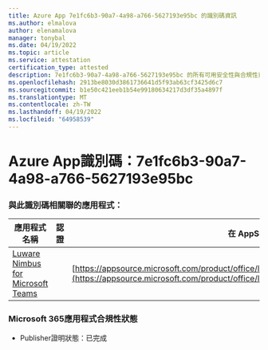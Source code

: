 ```yaml
---
title: Azure App 7e1fc6b3-90a7-4a98-a766-5627193e95bc 的識別碼資訊
ms.author: elmalova
author: elenamalova
manager: tonybal
ms.date: 04/19/2022
ms.topic: article
ms.service: attestation
certification_type: attested
description: 7e1fc6b3-90a7-4a98-a766-5627193e95bc 的所有可用安全性與合規性資訊。
ms.openlocfilehash: 2913be8030d3861736641d5f93ab63cf3425d6c7
ms.sourcegitcommit: b1e50c421eeb1b54e99180634217d3df35a4897f
ms.translationtype: MT
ms.contentlocale: zh-TW
ms.lasthandoff: 04/19/2022
ms.locfileid: "64958539"
---
```

# <a name="azure-app-id-7e1fc6b3-90a7-4a98-a766-5627193e95bc"></a>Azure App識別碼：7e1fc6b3-90a7-4a98-a766-5627193e95bc


### <a name="apps-associated-with-this-id"></a>與此識別碼相關聯的應用程式：
| **應用程式名稱** | **認證** | **在 AppSource 中檢視** |
|--------------|---------------|-----------------------|
| [Luware Nimbus for Microsoft Teams](../forward/luwareagzurich.advanced_routing_azure_marketplace.md) |  | [https://appsource.microsoft.com/product/office/luwareagzurich.advanced_routing_azure_marketplace](https://appsource.microsoft.com/product/office/luwareagzurich.advanced_routing_azure_marketplace) |

### <a name="microsoft-365-app-compliance-status"></a>Microsoft 365應用程式合規性狀態
- Publisher證明狀態：已完成
